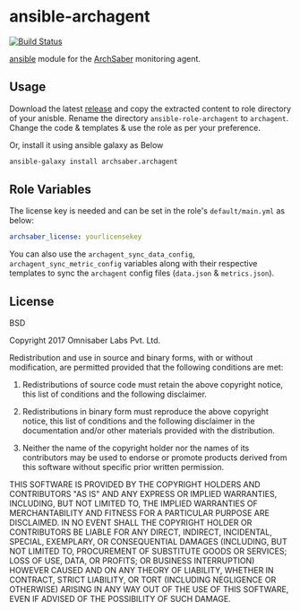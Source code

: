 ansible-archagent
=========

[![Build Status](https://travis-ci.org/archsaber/ansible-role-archagent.svg?branch=master)](https://travis-ci.org/archsaber/ansible-role-archagent)

[ansible](http://docs.ansible.com/ansible/) module for the [ArchSaber](http://archsaber.com) monitoring agent.


Usage
--------------

Download the latest [release](https://github.com/archsaber/ansible-role-archagent/releases/latest) and copy the extracted content to role directory of your anisble. Rename the directory `ansible-role-archagent` to `archagent`. Change the code & templates & use the role as per your preference.

Or, install it using ansible galaxy as Below

``` bash
ansible-galaxy install archsaber.archagent
```

Role Variables
--------------

The license key is needed and can be set in the role's `default/main.yml` as below:

``` yml
archsaber_license: yourlicensekey
```



You can also use the `archagent_sync_data_config`, `archagent_sync_metric_config` variables along with their respective templates to sync the `archagent` config files (`data.json` & `metrics.json`).


License
-------

BSD

Copyright 2017 Omnisaber Labs Pvt. Ltd.

Redistribution and use in source and binary forms, with or without modification, are permitted provided that the following conditions are met:

1. Redistributions of source code must retain the above copyright notice, this list of conditions and the following disclaimer.

2. Redistributions in binary form must reproduce the above copyright notice, this list of conditions and the following disclaimer in the documentation and/or other materials provided with the distribution.

3. Neither the name of the copyright holder nor the names of its contributors may be used to endorse or promote products derived from this software without specific prior written permission.

THIS SOFTWARE IS PROVIDED BY THE COPYRIGHT HOLDERS AND CONTRIBUTORS "AS IS" AND ANY EXPRESS OR IMPLIED WARRANTIES, INCLUDING, BUT NOT LIMITED TO, THE IMPLIED WARRANTIES OF MERCHANTABILITY AND FITNESS FOR A PARTICULAR PURPOSE ARE DISCLAIMED. IN NO EVENT SHALL THE COPYRIGHT HOLDER OR CONTRIBUTORS BE LIABLE FOR ANY DIRECT, INDIRECT, INCIDENTAL, SPECIAL, EXEMPLARY, OR CONSEQUENTIAL DAMAGES (INCLUDING, BUT NOT LIMITED TO, PROCUREMENT OF SUBSTITUTE GOODS OR SERVICES; LOSS OF USE, DATA, OR PROFITS; OR BUSINESS INTERRUPTION) HOWEVER CAUSED AND ON ANY THEORY OF LIABILITY, WHETHER IN CONTRACT, STRICT LIABILITY, OR TORT (INCLUDING NEGLIGENCE OR OTHERWISE) ARISING IN ANY WAY OUT OF THE USE OF THIS SOFTWARE, EVEN IF ADVISED OF THE POSSIBILITY OF SUCH DAMAGE.
